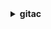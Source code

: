 <details>
  <summary><b>gitac</b></summary>
  <p>alias of: <b>git add filename1 filename2 etc && git commit -m ""</b></p>
</details>
